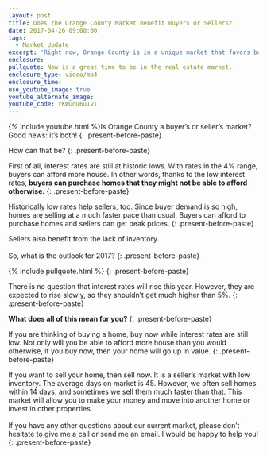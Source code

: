 ```yaml
---
layout: post
title: Does the Orange County Market Benefit Buyers or Sellers?
date: 2017-04-26 09:00:00
tags:
  - Market Update
excerpt: 'Right now, Orange County is in a unique market that favors both buyers and sellers. I’ll go over a few details that you need to know about this market today.'
enclosure:
pullquote: Now is a great time to be in the real estate market.
enclosure_type: video/mp4
enclosure_time:
use_youtube_image: true
youtube_alternate_image:
youtube_code: rKWDoU6u1vI
---
```



{% include youtube.html %}Is Orange County a buyer’s or seller’s market? Good news: it’s both!
{: .present-before-paste}

How can that be?
{: .present-before-paste}

First of all, interest rates are still at historic lows. With rates in the 4% range, buyers can afford more house. In other words, thanks to the low interest rates, **buyers can purchase homes that they might not be able to afford otherwise.**
{: .present-before-paste}

Historically low rates help sellers, too. Since buyer demand is so high, homes are selling at a much faster pace than usual. Buyers can afford to purchase homes and sellers can get peak prices.
{: .present-before-paste}

Sellers also benefit from the lack of inventory.
<br>
<br>So, what is the outlook for 2017?
{: .present-before-paste}

{% include pullquote.html %}
{: .present-before-paste}

There is no question that interest rates will rise this year. However, they are expected to rise slowly, so they shouldn’t get much higher than 5%.
{: .present-before-paste}

**What does all of this mean for you?**
{: .present-before-paste}

If you are thinking of buying a home, buy now while interest rates are still low. Not only will you be able to afford more house than you would otherwise, if you buy now, then your home will go up in value.
{: .present-before-paste}

If you want to sell your home, then sell now. It is a seller’s market with low inventory. The average days on market is 45. However, we often sell homes within 14 days, and sometimes we sell them much faster than that. This market will allow you to make your money and move into another home or invest in other properties.
<br>
<br>If you have any other questions about our current market, please don’t hesitate to give me a call or send me an email. I would be happy to help you!
{: .present-before-paste}